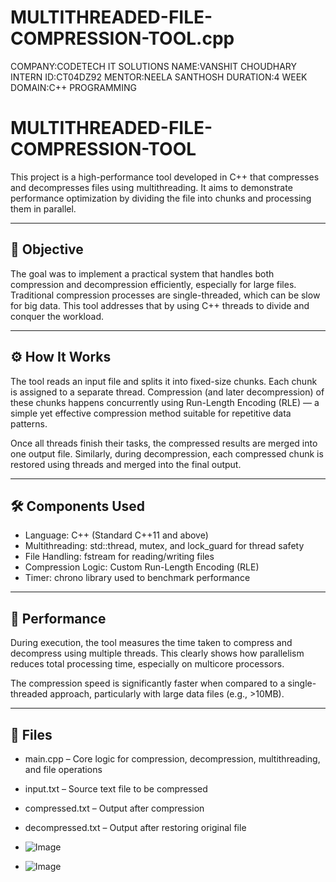 # MULTITHREADED-FILE-COMPRESSION-TOOL.cpp
COMPANY:CODETECH IT SOLUTIONS
NAME:VANSHIT CHOUDHARY
INTERN ID:CT04DZ92
MENTOR:NEELA SANTHOSH
DURATION:4 WEEK
DOMAIN:C++ PROGRAMMING


# MULTITHREADED-FILE-COMPRESSION-TOOL
This project is a high-performance tool developed in C++ that compresses and decompresses files using multithreading. It aims to demonstrate performance optimization by dividing the file into chunks and processing them in parallel.

---

## 📌 Objective

The goal was to implement a practical system that handles both compression and decompression efficiently, especially for large files. Traditional compression processes are single-threaded, which can be slow for big data. This tool addresses that by using C++ threads to divide and conquer the workload.

---

## ⚙ How It Works

The tool reads an input file and splits it into fixed-size chunks. Each chunk is assigned to a separate thread. Compression (and later decompression) of these chunks happens concurrently using Run-Length Encoding (RLE) — a simple yet effective compression method suitable for repetitive data patterns.

Once all threads finish their tasks, the compressed results are merged into one output file. Similarly, during decompression, each compressed chunk is restored using threads and merged into the final output.

---

## 🛠 Components Used

- Language: C++ (Standard C++11 and above)
- Multithreading: std::thread, mutex, and lock_guard for thread safety
- File Handling: fstream for reading/writing files
- Compression Logic: Custom Run-Length Encoding (RLE)
- Timer: chrono library used to benchmark performance

---

## 🚀 Performance

During execution, the tool measures the time taken to compress and decompress using multiple threads. This clearly shows how parallelism reduces total processing time, especially on multicore processors.

The compression speed is significantly faster when compared to a single-threaded approach, particularly with large data files (e.g., >10MB).

---

## 📂 Files

- main.cpp – Core logic for compression, decompression, multithreading, and file operations
- input.txt – Source text file to be compressed
- compressed.txt – Output after compression
- decompressed.txt – Output after restoring original file

- ![Image](https://github.com/user-attachments/assets/5245ec5a-5476-474a-a196-1960bd17c581)

- ![Image](https://github.com/user-attachments/assets/9ce08653-0c5a-443f-81bc-6a022ce15348)
